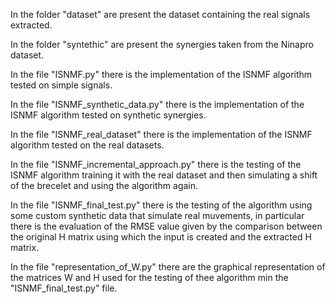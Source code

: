 In the folder "dataset" are present the dataset containing the real signals extracted.

In the folder "syntethic" are present the synergies taken from the Ninapro dataset.

In the file "ISNMF.py" there is the implementation of the ISNMF algorithm tested on simple signals.

In the file "ISNMF_synthetic_data.py" there is the implementation of the ISNMF algorithm tested on synthetic synergies.

In the file "ISNMF_real_dataset" there is the implementation of the ISNMF algorithm tested on the real datasets.

In the file "ISNMF_incremental_approach.py" there is the testing of the ISNMF algorithm training it with the real dataset and then simulating a shift of the brecelet and using the algorithm again.

In the file "ISNMF_final_test.py" there is the testing of the algorithm using some custom synthetic data that simulate real muvements, in particular there is the evaluation of the RMSE value given by the comparison between the original H matrix using which the input is created and the extracted H matrix.

In the file "representation_of_W.py" there are the graphical representation of the matrices W and H used for the testing of thee algorithm min the "ISNMF_final_test.py" file.
